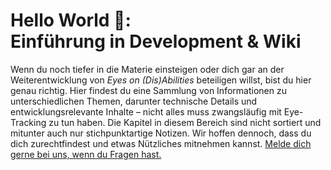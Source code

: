 # Hello World 👋:<br>Einführung in Development & Wiki

Wenn du noch tiefer in die Materie einsteigen oder dich gar an der Weiterentwicklung von _Eyes on (Dis)Abilities_ beteiligen willst, bist du hier genau richtig.
Hier findest du eine Sammlung von Informationen zu unterschiedlichen Themen, darunter technische Details und entwicklungsrelevante Inhalte – nicht alles muss zwangsläufig mit Eye-Tracking zu tun haben.
Die Kapitel in diesem Bereich sind nicht sortiert und mitunter auch nur stichpunktartige Notizen.
Wir hoffen dennoch, dass du dich zurechtfindest und etwas Nützliches mitnehmen kannst.
[Melde dich gerne bei uns, wenn du Fragen hast.](/docs/06-sonstiges/kontakt.md)
